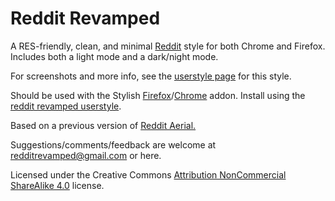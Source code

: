 Reddit Revamped
=========================

A RES-friendly, clean, and minimal <a href = "http://www.reddit.com">Reddit</a> style for both Chrome and Firefox. Includes both a light mode and a dark/night mode.

For screenshots and more info, see the [userstyle page](https://userstyles.world/style/13433/reddit-revamped) for this style.

Should be used with the Stylish [Firefox](https://addons.mozilla.org/en-US/firefox/addon/styl-us/)/[Chrome](https://chromewebstore.google.com/detail/stylus/clngdbkpkpeebahjckkjfobafhncgmne?pli=1) addon. Install using the [reddit revamped userstyle](https://userstyles.world/style/13433/reddit-revamped).

Based on a previous version of <a href = "http://userstyles.org/styles/71917/aerial-a-css-style-for-reddit-res-compatible">Reddit Aerial.</a>

Suggestions/comments/feedback are welcome at  <a href="mailto:redditrevamped@gmail.com">redditrevamped@gmail.com</a> or here.

Licensed under the Creative Commons <a href="https://creativecommons.org/licenses/by-nc-sa/4.0/">Attribution NonCommercial ShareAlike 4.0</a> license.
